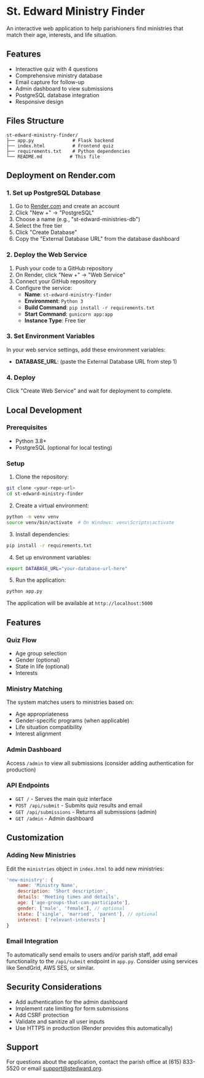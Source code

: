# St. Edward Ministry Finder

An interactive web application to help parishioners find ministries that match their age, interests, and life situation.

## Features

- Interactive quiz with 4 questions
- Comprehensive ministry database
- Email capture for follow-up
- Admin dashboard to view submissions
- PostgreSQL database integration
- Responsive design

## Files Structure

```
st-edward-ministry-finder/
├── app.py              # Flask backend
├── index.html          # Frontend quiz
├── requirements.txt    # Python dependencies
└── README.md          # This file
```

## Deployment on Render.com

### 1. Set up PostgreSQL Database

1. Go to [Render.com](https://render.com) and create an account
2. Click "New +" → "PostgreSQL"
3. Choose a name (e.g., "st-edward-ministries-db")
4. Select the free tier
5. Click "Create Database"
6. Copy the "External Database URL" from the database dashboard

### 2. Deploy the Web Service

1. Push your code to a GitHub repository
2. On Render, click "New +" → "Web Service"
3. Connect your GitHub repository
4. Configure the service:
   - **Name**: `st-edward-ministry-finder`
   - **Environment**: `Python 3`
   - **Build Command**: `pip install -r requirements.txt`
   - **Start Command**: `gunicorn app:app`
   - **Instance Type**: Free tier

### 3. Set Environment Variables

In your web service settings, add these environment variables:

- **DATABASE_URL**: (paste the External Database URL from step 1)

### 4. Deploy

Click "Create Web Service" and wait for deployment to complete.

## Local Development

### Prerequisites

- Python 3.8+
- PostgreSQL (optional for local testing)

### Setup

1. Clone the repository:
```bash
git clone <your-repo-url>
cd st-edward-ministry-finder
```

2. Create a virtual environment:
```bash
python -m venv venv
source venv/bin/activate  # On Windows: venv\Scripts\activate
```

3. Install dependencies:
```bash
pip install -r requirements.txt
```

4. Set up environment variables:
```bash
export DATABASE_URL="your-database-url-here"
```

5. Run the application:
```bash
python app.py
```

The application will be available at `http://localhost:5000`

## Features

### Quiz Flow
- Age group selection
- Gender (optional)
- State in life (optional)
- Interests

### Ministry Matching
The system matches users to ministries based on:
- Age appropriateness
- Gender-specific programs (when applicable)
- Life situation compatibility
- Interest alignment

### Admin Dashboard
Access `/admin` to view all submissions (consider adding authentication for production)

### API Endpoints

- `GET /` - Serves the main quiz interface
- `POST /api/submit` - Submits quiz results and email
- `GET /api/submissions` - Returns all submissions (admin)
- `GET /admin` - Admin dashboard

## Customization

### Adding New Ministries

Edit the `ministries` object in `index.html` to add new ministries:

```javascript
'new-ministry': {
    name: 'Ministry Name',
    description: 'Short description',
    details: 'Meeting times and details',
    age: ['age-groups-that-can-participate'],
    gender: ['male', 'female'], // optional
    state: ['single', 'married', 'parent'], // optional
    interest: ['relevant-interests']
}
```

### Email Integration

To automatically send emails to users and/or parish staff, add email functionality to the `/api/submit` endpoint in `app.py`. Consider using services like SendGrid, AWS SES, or similar.

## Security Considerations

- Add authentication for the admin dashboard
- Implement rate limiting for form submissions
- Add CSRF protection
- Validate and sanitize all user inputs
- Use HTTPS in production (Render provides this automatically)

## Support

For questions about the application, contact the parish office at (615) 833-5520 or email support@stedward.org.
